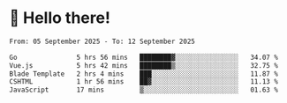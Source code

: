 # 👋 Hello there!

<!--START_SECTION:waka-->

```txt
From: 05 September 2025 - To: 12 September 2025

Go               5 hrs 56 mins   ████████▓░░░░░░░░░░░░░░░░   34.07 %
Vue.js           5 hrs 42 mins   ████████▒░░░░░░░░░░░░░░░░   32.75 %
Blade Template   2 hrs 4 mins    ███░░░░░░░░░░░░░░░░░░░░░░   11.87 %
CSHTML           1 hr 56 mins    ██▓░░░░░░░░░░░░░░░░░░░░░░   11.13 %
JavaScript       17 mins         ▒░░░░░░░░░░░░░░░░░░░░░░░░   01.63 %
```

<!--END_SECTION:waka-->
